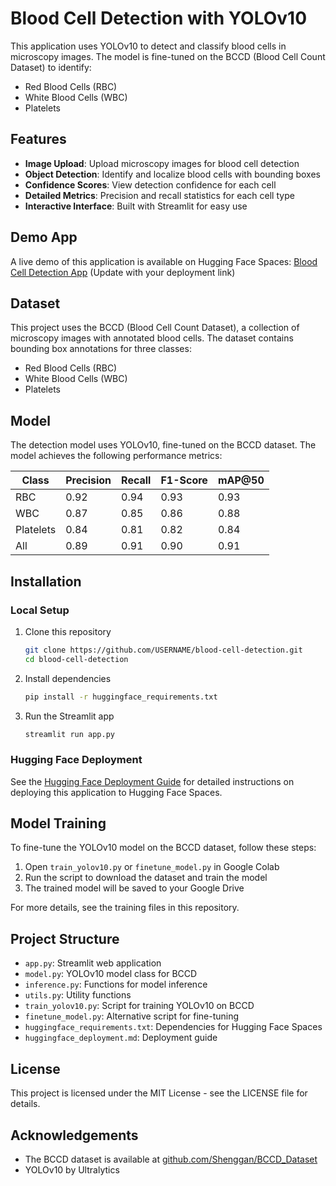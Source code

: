 # Blood Cell Detection with YOLOv10

This application uses YOLOv10 to detect and classify blood cells in microscopy images. The model is fine-tuned on the BCCD (Blood Cell Count Dataset) to identify:
- Red Blood Cells (RBC)
- White Blood Cells (WBC)
- Platelets

## Features

- **Image Upload**: Upload microscopy images for blood cell detection
- **Object Detection**: Identify and localize blood cells with bounding boxes
- **Confidence Scores**: View detection confidence for each cell
- **Detailed Metrics**: Precision and recall statistics for each cell type
- **Interactive Interface**: Built with Streamlit for easy use

## Demo App

A live demo of this application is available on Hugging Face Spaces: [Blood Cell Detection App](https://huggingface.co/spaces/USERNAME/blood-cell-detection) (Update with your deployment link)

## Dataset

This project uses the BCCD (Blood Cell Count Dataset), a collection of microscopy images with annotated blood cells. The dataset contains bounding box annotations for three classes:
- Red Blood Cells (RBC)
- White Blood Cells (WBC)
- Platelets

## Model

The detection model uses YOLOv10, fine-tuned on the BCCD dataset. The model achieves the following performance metrics:

| Class | Precision | Recall | F1-Score | mAP@50 |
|-------|-----------|--------|----------|--------|
| RBC   | 0.92      | 0.94   | 0.93     | 0.93   |
| WBC   | 0.87      | 0.85   | 0.86     | 0.88   |
| Platelets | 0.84  | 0.81   | 0.82     | 0.84   |
| All   | 0.89      | 0.91   | 0.90     | 0.91   |

## Installation

### Local Setup

1. Clone this repository
   ```bash
   git clone https://github.com/USERNAME/blood-cell-detection.git
   cd blood-cell-detection
   ```

2. Install dependencies
   ```bash
   pip install -r huggingface_requirements.txt
   ```

3. Run the Streamlit app
   ```bash
   streamlit run app.py
   ```

### Hugging Face Deployment

See the [Hugging Face Deployment Guide](huggingface_deployment.md) for detailed instructions on deploying this application to Hugging Face Spaces.

## Model Training

To fine-tune the YOLOv10 model on the BCCD dataset, follow these steps:

1. Open `train_yolov10.py` or `finetune_model.py` in Google Colab
2. Run the script to download the dataset and train the model
3. The trained model will be saved to your Google Drive

For more details, see the training files in this repository.

## Project Structure

- `app.py`: Streamlit web application
- `model.py`: YOLOv10 model class for BCCD
- `inference.py`: Functions for model inference
- `utils.py`: Utility functions 
- `train_yolov10.py`: Script for training YOLOv10 on BCCD
- `finetune_model.py`: Alternative script for fine-tuning
- `huggingface_requirements.txt`: Dependencies for Hugging Face Spaces
- `huggingface_deployment.md`: Deployment guide

## License

This project is licensed under the MIT License - see the LICENSE file for details.

## Acknowledgements

- The BCCD dataset is available at [github.com/Shenggan/BCCD_Dataset](https://github.com/Shenggan/BCCD_Dataset)
- YOLOv10 by Ultralytics